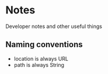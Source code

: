 # Notes

Developer notes and other useful things

## Naming conventions

- location is always URL
- path is always String



